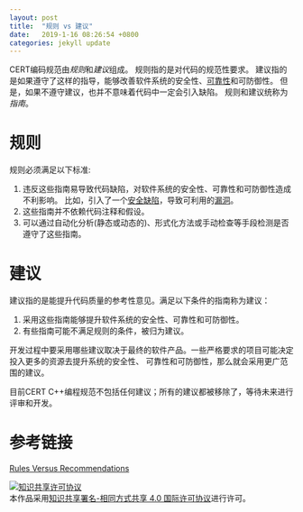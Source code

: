 ```yaml
---
layout: post
title:  "规则 vs 建议"
date:   2019-1-16 08:26:54 +0800
categories: jekyll update
---
```


CERT编码规范由*规则*和*建议*组成。
规则指的是对代码的规范性要求。
建议指的是如果遵守了这样的指导，能够改善软件系统的安全性、[可靠性][reliability]和可防御性。
但是，如果不遵守建议，也并不意味着代码中一定会引入缺陷。
规则和建议统称为*指南*。

# 规则
规则必须满足以下标准:
1. 违反这些指南易导致代码缺陷，对软件系统的安全性、可靠性和可防御性造成不利影响。
比如，引入了一个[安全缺陷][security flaw]，导致可利用的[漏洞][vulnerability]。
2. 这些指南并不依赖代码注释和假设。
3. 可以通过自动化分析(静态或动态的)、形式化方法或手动检查等手段检测是否遵守了这些指南。

# 建议
建议指的是能提升代码质量的参考性意见。满足以下条件的指南称为建议：
1. 采用这些指南能够提升软件系统的安全性、可靠性和可防御性。
2. 有些指南可能不满足规则的条件，被归为建议。

开发过程中要采用哪些建议取决于最终的软件产品。一些严格要求的项目可能决定投入更多的资源去提升系统的安全性、
可靠性和可防御性，那么就会采用更广范围的建议。

目前CERT C++编程规范不包括任何建议；所有的建议都被移除了，等待未来进行评审和开发。

# 参考链接

[Rules Versus Recommendations][1]

[1]: https://wiki.sei.cmu.edu/confluence/display/cplusplus/Rules+Versus+Recommendations
[reliability]: https://wiki.sei.cmu.edu/confluence/display/cplusplus/BB.+Definitions#BB.Definitions-reliability
[security flaw]: https://wiki.sei.cmu.edu/confluence/display/cplusplus/BB.+Definitions#BB.Definitions-securityflaw
[vulnerability]: https://wiki.sei.cmu.edu/confluence/display/cplusplus/BB.+Definitions#BB.Definitions-vulnerability

<a rel="license" href="http://creativecommons.org/licenses/by-sa/4.0/"><img alt="知识共享许可协议" style="border-width:0" src="https://i.creativecommons.org/l/by-sa/4.0/88x31.png" /></a><br />本作品采用<a rel="license" href="http://creativecommons.org/licenses/by-sa/4.0/">知识共享署名-相同方式共享 4.0 国际许可协议</a>进行许可。